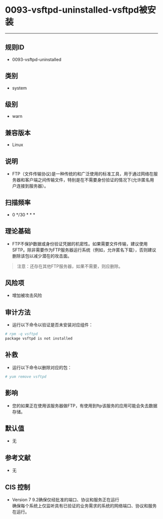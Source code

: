 # 0093-vsftpd-uninstalled-vsftpd被安装
---

## 规则ID

- 0093-vsftpd-uninstalled


## 类别

- system


## 级别

- warn


## 兼容版本


- Linux




## 说明


- FTP（文件传输协议)是一种传统的和广泛使用的标准工具，用于通过网络在服务器和客户端之间传输文件，特别是在不需要身份验证的情况下(允许匿名用户连接到服务器）。



## 扫描频率
- 0 */30 * * *

## 理论基础


- FTP不保护数据或身份验证凭据的机密性。如果需要文件传输，建议使用SFTP。除非需要作为FTP服务器运行系统（例如，允许匿名下载），否则建议删除该包以减少潜在的攻击面。
> 注意：还存在其他FTP服务器，如果不需要，则应删除。






## 风险项


- 增加被攻击风险



## 审计方法
- 运行以下命令以验证是否未安装对应组件：
```bash
# rpm -q vsftpd
package vsftpd is not installed
```



## 补救
- 运行以下命令以删除对应的包：
```bash
# yum remove vsftpd
```



## 影响


- 您的如果正在使用该服务器做FTP，有使用到ftp该服务的应用可能会失去数据存储。




## 默认值


- 无




## 参考文献


- 无



## CIS 控制


- Version 7
  9.2确保仅经批准的端口、协议和服务正在运行  
  确保每个系统上仅监听具有已验证的业务需求的系统的网络端口、协议和服务在运行。


